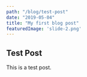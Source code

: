 ```yaml
---
path: "/blog/test-post"
date: "2019-05-04"
title: "My first blog post"
featuredImage: 'slide-2.png'
---
```


## Test Post

This is a test post.

